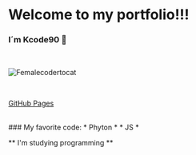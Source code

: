 
# Welcome to my portfolio!!!


### I´m Kcode90 :woman:

<br>

![Femalecodertocat](https://octodex.github.com/images/femalecodertocat.png)

<br>

[GitHub Pages](https://pages.github.com/)

<br>
### My favorite code:
  * Phyton *
  * JS *
<br>

** I'm studying programming **
